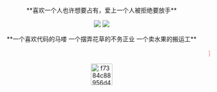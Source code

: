 <!--
**Mr-qingjiegong/Mr-qingjiegong** is a ✨ _special_ ✨ repository because its `README.md` (this file) appears on your GitHub profile.

Here are some ideas to get you started:

- 🔭 I’m currently working on ...
- 🌱 I’m currently learning ...
- 👯 I’m looking to collaborate on ...
- 🤔 I’m looking for help with ...
- 💬 Ask me about ...
- 📫 How to reach me: ...
- 😄 Pronouns: ...
- ⚡ Fun fact: ...
-->
<center>**喜欢一个人也许想要占有，爱上一个人被拒绝要放手**</center>

<p align = "center">
  <img src = "https://github-readme-stats.vercel.app/api?username=Mr-qingjiegong&show_icons=true&theme=tokyonight&line_height=27">
  <img src = "https://github-readme-stats.vercel.app/api/top-langs/?username=Mr-qingjiegong&theme=radical">
</p>

<center>**一个喜欢代码的马喽 一个摆弄花草的不务正业 一个卖水果的搬运工**</center>

<marquee><b><font color="#e66b6d">百</font>
				<font color="#e66d98">里</font>
				<font color="#e66cc6">孤</font>
				<font color="#cc6de6">途</font>
				<font color="#9770e6">难</font>
				<font color="#6d93e6">言</font>
				<font color="#6fcde6">辛</font>
				<font color="#72e6b6">酸</font>
				<font color="#72e689">泪</font>
				<font color="#99e670">数</font>, 
				<font color="#cde670">字</font>
				<font color="#e6df72">造</font>
				<font color="#e6c073">物</font>
				<font color="#e6a271">唯</font>
				<font color="#e6796f">♥</font>
				<font color="#e65454">遥</font>
				<font color="#e63333">望</font>
				<font color="#e62c2c">你</font>
				<font color="#e60101">我</font>
				<font color="#e60101">他</font></b> 
</marquee><p align="center"><img src="https://img-blog.csdnimg.cn/f7384c88956d4378b72e47548e19c9f8.gif" alt="f7384c88956d4378b72e47548e19c9f8.gif" width="50" /></p><p align="center">

